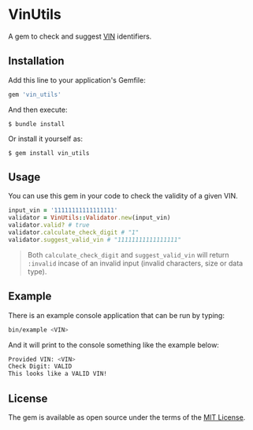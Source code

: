 # VinUtils

A gem to check and suggest [VIN](https://en.wikipedia.org/wiki/Vehicle_identification_number) identifiers.

## Installation

Add this line to your application's Gemfile:

```ruby
gem 'vin_utils'
```

And then execute:

    $ bundle install

Or install it yourself as:

    $ gem install vin_utils

## Usage

You can use this gem in your code to check the validity of a given VIN.

```ruby
input_vin = '11111111111111111'
validator = VinUtils::Validator.new(input_vin)
validator.valid? # true
validator.calculate_check_digit # "1"
validator.suggest_valid_vin # "11111111111111111"
```

> Both `calculate_check_digit` and `suggest_valid_vin` will return `:invalid` incase of an invalid input (invalid characters, size or data type).

## Example

There is an example console application that can be run by typing:

```bash
bin/example <VIN>
```

And it will print to the console something like the example below:

```bash
Provided VIN: <VIN>
Check Digit: VALID
This looks like a VALID VIN!
```

## License

The gem is available as open source under the terms of the [MIT License](https://opensource.org/licenses/MIT).
